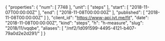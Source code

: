 {
  "properties": {
    "num": [
      7748
    ],
    "unit": [
      "steps"
    ],
    "start": [
      "2018-11-07T00:00:00Z"
    ],
    "end": [
      "2018-11-08T00:00:00Z"
    ],
    "published": [
      "2018-11-08T00:00:00Z"
    ]
  },
  "client_id": "https://www-api.jvt.me/fit",
  "date": "2018-11-08T00:00:00Z",
  "kind": "steps",
  "h": "h-measure",
  "slug": "2018/11/vqqbe",
  "aliases": [
    "/mf2/1d091599-4495-4121-b407-79a0d2e2d291/"
  ]
}
